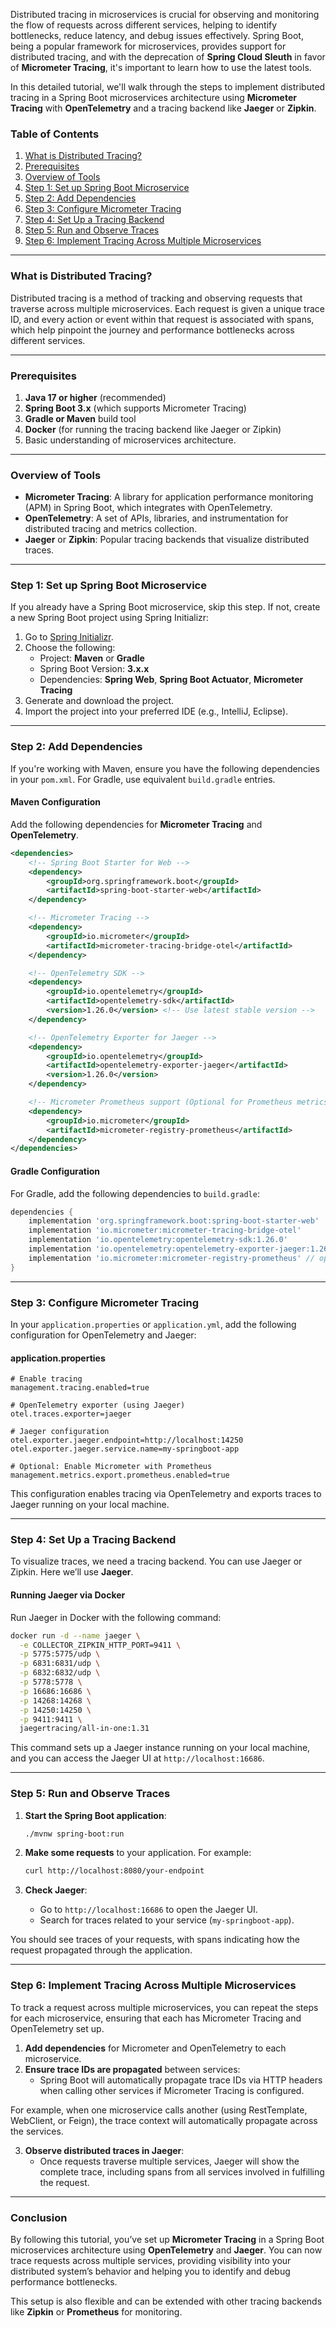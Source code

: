 Distributed tracing in microservices is crucial for observing and monitoring the flow of requests across different services, helping to identify bottlenecks, reduce latency, and debug issues effectively. Spring Boot, being a popular framework for microservices, provides support for distributed tracing, and with the deprecation of **Spring Cloud Sleuth** in favor of **Micrometer Tracing**, it's important to learn how to use the latest tools.

In this detailed tutorial, we'll walk through the steps to implement distributed tracing in a Spring Boot microservices architecture using **Micrometer Tracing** with **OpenTelemetry** and a tracing backend like **Jaeger** or **Zipkin**.

### Table of Contents
1. [What is Distributed Tracing?](#what-is-distributed-tracing)
2. [Prerequisites](#prerequisites)
3. [Overview of Tools](#overview-of-tools)
4. [Step 1: Set up Spring Boot Microservice](#step-1-set-up-spring-boot-microservice)
5. [Step 2: Add Dependencies](#step-2-add-dependencies)
6. [Step 3: Configure Micrometer Tracing](#step-3-configure-micrometer-tracing)
7. [Step 4: Set Up a Tracing Backend](#step-4-set-up-a-tracing-backend)
8. [Step 5: Run and Observe Traces](#step-5-run-and-observe-traces)
9. [Step 6: Implement Tracing Across Multiple Microservices](#step-6-implement-tracing-across-multiple-microservices)

---

### What is Distributed Tracing?

Distributed tracing is a method of tracking and observing requests that traverse across multiple microservices. Each request is given a unique trace ID, and every action or event within that request is associated with spans, which help pinpoint the journey and performance bottlenecks across different services.

---

### Prerequisites

1. **Java 17 or higher** (recommended)
2. **Spring Boot 3.x** (which supports Micrometer Tracing)
3. **Gradle or Maven** build tool
4. **Docker** (for running the tracing backend like Jaeger or Zipkin)
5. Basic understanding of microservices architecture.

---

### Overview of Tools

- **Micrometer Tracing**: A library for application performance monitoring (APM) in Spring Boot, which integrates with OpenTelemetry.
- **OpenTelemetry**: A set of APIs, libraries, and instrumentation for distributed tracing and metrics collection.
- **Jaeger** or **Zipkin**: Popular tracing backends that visualize distributed traces.

---

### Step 1: Set up Spring Boot Microservice

If you already have a Spring Boot microservice, skip this step. If not, create a new Spring Boot project using Spring Initializr:

1. Go to [Spring Initializr](https://start.spring.io/).
2. Choose the following:
   - Project: **Maven** or **Gradle**
   - Spring Boot Version: **3.x.x**
   - Dependencies: **Spring Web**, **Spring Boot Actuator**, **Micrometer Tracing**
3. Generate and download the project.
4. Import the project into your preferred IDE (e.g., IntelliJ, Eclipse).

---

### Step 2: Add Dependencies

If you're working with Maven, ensure you have the following dependencies in your `pom.xml`. For Gradle, use equivalent `build.gradle` entries.

#### Maven Configuration

Add the following dependencies for **Micrometer Tracing** and **OpenTelemetry**.

```xml
<dependencies>
    <!-- Spring Boot Starter for Web -->
    <dependency>
        <groupId>org.springframework.boot</groupId>
        <artifactId>spring-boot-starter-web</artifactId>
    </dependency>

    <!-- Micrometer Tracing -->
    <dependency>
        <groupId>io.micrometer</groupId>
        <artifactId>micrometer-tracing-bridge-otel</artifactId>
    </dependency>

    <!-- OpenTelemetry SDK -->
    <dependency>
        <groupId>io.opentelemetry</groupId>
        <artifactId>opentelemetry-sdk</artifactId>
        <version>1.26.0</version> <!-- Use latest stable version -->
    </dependency>

    <!-- OpenTelemetry Exporter for Jaeger -->
    <dependency>
        <groupId>io.opentelemetry</groupId>
        <artifactId>opentelemetry-exporter-jaeger</artifactId>
        <version>1.26.0</version>
    </dependency>

    <!-- Micrometer Prometheus support (Optional for Prometheus metrics) -->
    <dependency>
        <groupId>io.micrometer</groupId>
        <artifactId>micrometer-registry-prometheus</artifactId>
    </dependency>
</dependencies>
```

#### Gradle Configuration

For Gradle, add the following dependencies to `build.gradle`:

```groovy
dependencies {
    implementation 'org.springframework.boot:spring-boot-starter-web'
    implementation 'io.micrometer:micrometer-tracing-bridge-otel'
    implementation 'io.opentelemetry:opentelemetry-sdk:1.26.0'
    implementation 'io.opentelemetry:opentelemetry-exporter-jaeger:1.26.0'
    implementation 'io.micrometer:micrometer-registry-prometheus' // optional
}
```

---

### Step 3: Configure Micrometer Tracing

In your `application.properties` or `application.yml`, add the following configuration for OpenTelemetry and Jaeger:

#### application.properties

```properties
# Enable tracing
management.tracing.enabled=true

# OpenTelemetry exporter (using Jaeger)
otel.traces.exporter=jaeger

# Jaeger configuration
otel.exporter.jaeger.endpoint=http://localhost:14250
otel.exporter.jaeger.service.name=my-springboot-app

# Optional: Enable Micrometer with Prometheus
management.metrics.export.prometheus.enabled=true
```

This configuration enables tracing via OpenTelemetry and exports traces to Jaeger running on your local machine.

---

### Step 4: Set Up a Tracing Backend

To visualize traces, we need a tracing backend. You can use Jaeger or Zipkin. Here we’ll use **Jaeger**.

#### Running Jaeger via Docker

Run Jaeger in Docker with the following command:

```bash
docker run -d --name jaeger \
  -e COLLECTOR_ZIPKIN_HTTP_PORT=9411 \
  -p 5775:5775/udp \
  -p 6831:6831/udp \
  -p 6832:6832/udp \
  -p 5778:5778 \
  -p 16686:16686 \
  -p 14268:14268 \
  -p 14250:14250 \
  -p 9411:9411 \
  jaegertracing/all-in-one:1.31
```

This command sets up a Jaeger instance running on your local machine, and you can access the Jaeger UI at `http://localhost:16686`.

---

### Step 5: Run and Observe Traces

1. **Start the Spring Boot application**:
   ```bash
   ./mvnw spring-boot:run
   ```

2. **Make some requests** to your application. For example:
   ```bash
   curl http://localhost:8080/your-endpoint
   ```

3. **Check Jaeger**:
   - Go to `http://localhost:16686` to open the Jaeger UI.
   - Search for traces related to your service (`my-springboot-app`).

You should see traces of your requests, with spans indicating how the request propagated through the application.

---

### Step 6: Implement Tracing Across Multiple Microservices

To track a request across multiple microservices, you can repeat the steps for each microservice, ensuring that each has Micrometer Tracing and OpenTelemetry set up.

1. **Add dependencies** for Micrometer and OpenTelemetry to each microservice.
2. **Ensure trace IDs are propagated** between services:
   - Spring Boot will automatically propagate trace IDs via HTTP headers when calling other services if Micrometer Tracing is configured.

For example, when one microservice calls another (using RestTemplate, WebClient, or Feign), the trace context will automatically propagate across the services.

3. **Observe distributed traces in Jaeger**:
   - Once requests traverse multiple services, Jaeger will show the complete trace, including spans from all services involved in fulfilling the request.

---

### Conclusion

By following this tutorial, you’ve set up **Micrometer Tracing** in a Spring Boot microservices architecture using **OpenTelemetry** and **Jaeger**. You can now trace requests across multiple services, providing visibility into your distributed system’s behavior and helping you to identify and debug performance bottlenecks.

This setup is also flexible and can be extended with other tracing backends like **Zipkin** or **Prometheus** for monitoring.